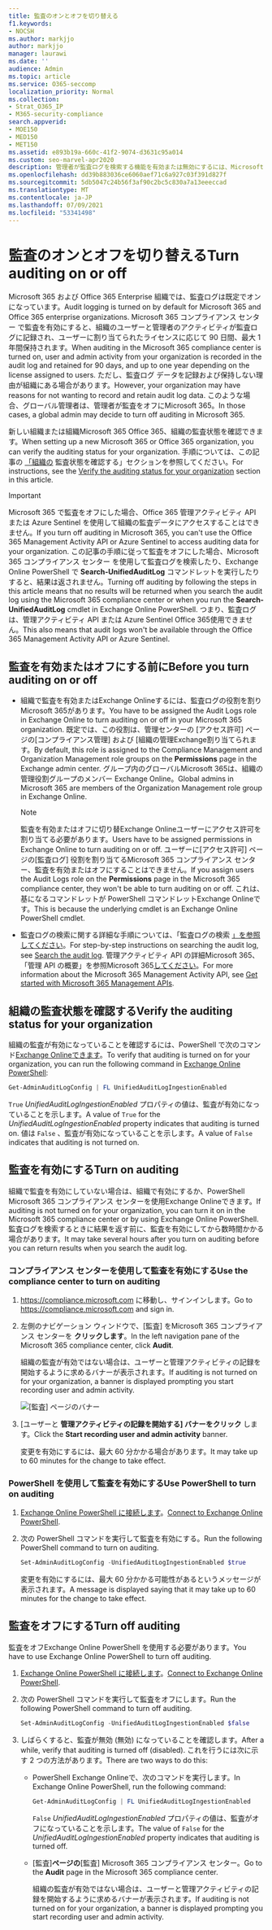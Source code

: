 ```yaml
---
title: 監査のオンとオフを切り替える
f1.keywords:
- NOCSH
ms.author: markjjo
author: markjjo
manager: laurawi
ms.date: ''
audience: Admin
ms.topic: article
ms.service: O365-seccomp
localization_priority: Normal
ms.collection:
- Strat_O365_IP
- M365-security-compliance
search.appverid:
- MOE150
- MED150
- MET150
ms.assetid: e893b19a-660c-41f2-9074-d3631c95a014
ms.custom: seo-marvel-apr2020
description: 管理者が監査ログを検索する機能を有効または無効にするには、Microsoft 365 コンプライアンス センターの監査ログ検索機能を有効または無効にする方法を示します。
ms.openlocfilehash: dd39b883036ce6060aef71c6a927c03f391d827f
ms.sourcegitcommit: 5db5047c24b56f3af90c2bc5c830a7a13eeeccad
ms.translationtype: MT
ms.contentlocale: ja-JP
ms.lasthandoff: 07/09/2021
ms.locfileid: "53341498"
---
```

# <a name="turn-auditing-on-or-off"></a><span data-ttu-id="c119f-103">監査のオンとオフを切り替える</span><span class="sxs-lookup"><span data-stu-id="c119f-103">Turn auditing on or off</span></span>

<span data-ttu-id="c119f-104">Microsoft 365 および Office 365 Enterprise 組織では、監査ログは既定でオンになっています。</span><span class="sxs-lookup"><span data-stu-id="c119f-104">Audit logging is turned on by default for Microsoft 365 and Office 365 enterprise organizations.</span></span> <span data-ttu-id="c119f-105">Microsoft 365 コンプライアンス センター で監査を有効にすると、組織のユーザーと管理者のアクティビティが監査ログに記録され、ユーザーに割り当てられたライセンスに応じて 90 日間、最大 1 年間保持されます。</span><span class="sxs-lookup"><span data-stu-id="c119f-105">When auditing in the Microsoft 365 compliance center is turned on, user and admin activity from your organization is recorded in the audit log and retained for 90 days, and up to one year depending on the license assigned to users.</span></span> <span data-ttu-id="c119f-106">ただし、監査ログ データを記録および保持しない理由が組織にある場合があります。</span><span class="sxs-lookup"><span data-stu-id="c119f-106">However, your organization may have reasons for not wanting to record and retain audit log data.</span></span> <span data-ttu-id="c119f-107">このような場合、グローバル管理者は、管理者が監査をオフにMicrosoft 365。</span><span class="sxs-lookup"><span data-stu-id="c119f-107">In those cases, a global admin may decide to turn off auditing in Microsoft 365.</span></span>

<span data-ttu-id="c119f-108">新しい組織または組織Microsoft 365 Office 365、組織の監査状態を確認できます。</span><span class="sxs-lookup"><span data-stu-id="c119f-108">When setting up a new Microsoft 365 or Office 365 organization, you can verify the auditing status for your organization.</span></span> <span data-ttu-id="c119f-109">手順については、この記事の [「組織の](#verify-the-auditing-status-for-your-organization) 監査状態を確認する」セクションを参照してください。</span><span class="sxs-lookup"><span data-stu-id="c119f-109">For instructions, see the [Verify the auditing status for your organization](#verify-the-auditing-status-for-your-organization) section in this article.</span></span>

> [!IMPORTANT]
> <span data-ttu-id="c119f-110">Microsoft 365 で監査をオフにした場合、Office 365 管理アクティビティ API または Azure Sentinel を使用して組織の監査データにアクセスすることはできません。</span><span class="sxs-lookup"><span data-stu-id="c119f-110">If you turn off auditing in Microsoft 365, you can't use the Office 365 Management Activity API or Azure Sentinel to access auditing data for your organization.</span></span> <span data-ttu-id="c119f-111">この記事の手順に従って監査をオフにした場合、Microsoft 365 コンプライアンス センター を使用して監査ログを検索したり、Exchange Online PowerShell で **Search-UnifiedAuditLog** コマンドレットを実行したりすると、結果は返されません。</span><span class="sxs-lookup"><span data-stu-id="c119f-111">Turning off auditing by following the steps in this article means that no results will be returned when you search the audit log using the Microsoft 365 compliance center or when you run the **Search-UnifiedAuditLog** cmdlet in Exchange Online PowerShell.</span></span> <span data-ttu-id="c119f-112">つまり、監査ログは、管理アクティビティ API または Azure Sentinel Office 365使用できません。</span><span class="sxs-lookup"><span data-stu-id="c119f-112">This also means that audit logs won't be available through the Office 365 Management Activity API or Azure Sentinel.</span></span>
  
## <a name="before-you-turn-auditing-on-or-off"></a><span data-ttu-id="c119f-113">監査を有効またはオフにする前に</span><span class="sxs-lookup"><span data-stu-id="c119f-113">Before you turn auditing on or off</span></span>

- <span data-ttu-id="c119f-114">組織で監査を有効またはExchange Onlineするには、監査ログの役割を割りMicrosoft 365があります。</span><span class="sxs-lookup"><span data-stu-id="c119f-114">You have to be assigned the Audit Logs role in Exchange Online to turn auditing on or off in your Microsoft 365 organization.</span></span> <span data-ttu-id="c119f-115">既定では、この役割は、管理センターの [アクセス許可] ページの[コンプライアンス管理] および [組織の管理Exchange割り当てられます。</span><span class="sxs-lookup"><span data-stu-id="c119f-115">By default, this role is assigned to the Compliance Management and Organization Management role groups on the **Permissions** page in the Exchange admin center.</span></span> <span data-ttu-id="c119f-116">グループ内のグローバルMicrosoft 365は、組織の管理役割グループのメンバー Exchange Online。</span><span class="sxs-lookup"><span data-stu-id="c119f-116">Global admins in Microsoft 365 are members of the Organization Management role group in Exchange Online.</span></span>

    > [!NOTE]
    > <span data-ttu-id="c119f-117">監査を有効またはオフに切り替Exchange Onlineユーザーにアクセス許可を割り当てる必要があります。</span><span class="sxs-lookup"><span data-stu-id="c119f-117">Users have to be assigned permissions in Exchange Online to turn auditing on or off.</span></span> <span data-ttu-id="c119f-118">ユーザーに[アクセス許可] ページの[監査ログ] 役割を割り当てるMicrosoft 365 コンプライアンス センター、監査を有効またはオフにすることはできません。</span><span class="sxs-lookup"><span data-stu-id="c119f-118">If you assign users the Audit Logs role on the **Permissions** page in the Microsoft 365 compliance center, they won't be able to turn auditing on or off.</span></span> <span data-ttu-id="c119f-119">これは、基になるコマンドレットが PowerShell コマンドレットExchange Onlineです。</span><span class="sxs-lookup"><span data-stu-id="c119f-119">This is because the underlying cmdlet is an Exchange Online PowerShell cmdlet.</span></span>

- <span data-ttu-id="c119f-120">監査ログの検索に関する詳細な手順については、「監査ログの検索 [」を参照してください](search-the-audit-log-in-security-and-compliance.md)。</span><span class="sxs-lookup"><span data-stu-id="c119f-120">For step-by-step instructions on searching the audit log, see [Search the audit log](search-the-audit-log-in-security-and-compliance.md).</span></span> <span data-ttu-id="c119f-121">管理アクティビティ API の詳細Microsoft 365、「管理 API の概要」を参照Microsoft 365[してください](/office/office-365-management-api/get-started-with-office-365-management-apis)。</span><span class="sxs-lookup"><span data-stu-id="c119f-121">For more information about the Microsoft 365 Management Activity API, see [Get started with Microsoft 365 Management APIs](/office/office-365-management-api/get-started-with-office-365-management-apis).</span></span>

## <a name="verify-the-auditing-status-for-your-organization"></a><span data-ttu-id="c119f-122">組織の監査状態を確認する</span><span class="sxs-lookup"><span data-stu-id="c119f-122">Verify the auditing status for your organization</span></span>

<span data-ttu-id="c119f-123">組織の監査が有効になっていることを確認するには、PowerShell で次のコマンド[Exchange Onlineできます](/powershell/exchange/connect-to-exchange-online-powershell)。</span><span class="sxs-lookup"><span data-stu-id="c119f-123">To verify that auditing is turned on for your organization, you can run the following command in [Exchange Online PowerShell](/powershell/exchange/connect-to-exchange-online-powershell):</span></span>

```powershell
Get-AdminAuditLogConfig | FL UnifiedAuditLogIngestionEnabled
```

<span data-ttu-id="c119f-124">`True` _UnifiedAuditLogIngestionEnabled_ プロパティの値は、監査が有効になっていることを示します。</span><span class="sxs-lookup"><span data-stu-id="c119f-124">A value of `True` for the  _UnifiedAuditLogIngestionEnabled_ property indicates that auditing is turned on.</span></span> <span data-ttu-id="c119f-125">値は `False` 、監査が有効になっていることを示します。</span><span class="sxs-lookup"><span data-stu-id="c119f-125">A value of `False` indicates that auditing is not turned on.</span></span>

## <a name="turn-on-auditing"></a><span data-ttu-id="c119f-126">監査を有効にする</span><span class="sxs-lookup"><span data-stu-id="c119f-126">Turn on auditing</span></span>

<span data-ttu-id="c119f-127">組織で監査を有効にしていない場合は、組織で有効にするか、PowerShell Microsoft 365 コンプライアンス センターを使用Exchange Onlineできます。</span><span class="sxs-lookup"><span data-stu-id="c119f-127">If auditing is not turned on for your organization, you can turn it on in the Microsoft 365 compliance center or by using Exchange Online PowerShell.</span></span> <span data-ttu-id="c119f-128">監査ログを検索するときに結果を返す前に、監査を有効にしてから数時間かかる場合があります。</span><span class="sxs-lookup"><span data-stu-id="c119f-128">It may take several hours after you turn on auditing before you can return results when you search the audit log.</span></span>
  
### <a name="use-the-compliance-center-to-turn-on-auditing"></a><span data-ttu-id="c119f-129">コンプライアンス センターを使用して監査を有効にする</span><span class="sxs-lookup"><span data-stu-id="c119f-129">Use the compliance center to turn on auditing</span></span>

1. <span data-ttu-id="c119f-130"><https://compliance.microsoft.com> に移動し、サインインします。</span><span class="sxs-lookup"><span data-stu-id="c119f-130">Go to <https://compliance.microsoft.com> and sign in.</span></span>

2. <span data-ttu-id="c119f-131">左側のナビゲーション ウィンドウで、[監査] をMicrosoft 365 コンプライアンス センターを **クリックします**。</span><span class="sxs-lookup"><span data-stu-id="c119f-131">In the left navigation pane of the Microsoft 365 compliance center, click **Audit**.</span></span>

   <span data-ttu-id="c119f-132">組織の監査が有効ではない場合は、ユーザーと管理アクティビティの記録を開始するように求めるバナーが表示されます。</span><span class="sxs-lookup"><span data-stu-id="c119f-132">If auditing is not turned on for your organization, a banner is displayed prompting you start recording user and admin activity.</span></span>

   ![[監査] ページのバナー](../media/AuditingBanner.png)

3. <span data-ttu-id="c119f-134">[ユーザーと **管理アクティビティの記録を開始する] バナーをクリック** します。</span><span class="sxs-lookup"><span data-stu-id="c119f-134">Click the **Start recording user and admin activity** banner.</span></span>

   <span data-ttu-id="c119f-135">変更を有効にするには、最大 60 分かかる場合があります。</span><span class="sxs-lookup"><span data-stu-id="c119f-135">It may take up to 60 minutes for the change to take effect.</span></span>

### <a name="use-powershell-to-turn-on-auditing"></a><span data-ttu-id="c119f-136">PowerShell を使用して監査を有効にする</span><span class="sxs-lookup"><span data-stu-id="c119f-136">Use PowerShell to turn on auditing</span></span>

1. <span data-ttu-id="c119f-137">[Exchange Online PowerShell に接続します](/powershell/exchange/connect-to-exchange-online-powershell)。</span><span class="sxs-lookup"><span data-stu-id="c119f-137">[Connect to Exchange Online PowerShell](/powershell/exchange/connect-to-exchange-online-powershell).</span></span>

2. <span data-ttu-id="c119f-138">次の PowerShell コマンドを実行して監査を有効にする。</span><span class="sxs-lookup"><span data-stu-id="c119f-138">Run the following PowerShell command to turn on auditing.</span></span>

    ```powershell
    Set-AdminAuditLogConfig -UnifiedAuditLogIngestionEnabled $true
    ```

    <span data-ttu-id="c119f-139">変更を有効にするには、最大 60 分かかる可能性があるというメッセージが表示されます。</span><span class="sxs-lookup"><span data-stu-id="c119f-139">A message is displayed saying that it may take up to 60 minutes for the change to take effect.</span></span>
  
## <a name="turn-off-auditing"></a><span data-ttu-id="c119f-140">監査をオフにする</span><span class="sxs-lookup"><span data-stu-id="c119f-140">Turn off auditing</span></span>

<span data-ttu-id="c119f-141">監査をオフExchange Online PowerShell を使用する必要があります。</span><span class="sxs-lookup"><span data-stu-id="c119f-141">You have to use Exchange Online PowerShell to turn off auditing.</span></span>
  
1. <span data-ttu-id="c119f-142">[Exchange Online PowerShell に接続します](/powershell/exchange/connect-to-exchange-online-powershell)。</span><span class="sxs-lookup"><span data-stu-id="c119f-142">[Connect to Exchange Online PowerShell](/powershell/exchange/connect-to-exchange-online-powershell).</span></span>

2. <span data-ttu-id="c119f-143">次の PowerShell コマンドを実行して監査をオフにします。</span><span class="sxs-lookup"><span data-stu-id="c119f-143">Run the following PowerShell command to turn off auditing.</span></span>

    ```powershell
    Set-AdminAuditLogConfig -UnifiedAuditLogIngestionEnabled $false
    ```

3. <span data-ttu-id="c119f-144">しばらくすると、監査が無効 (無効) になっていることを確認します。</span><span class="sxs-lookup"><span data-stu-id="c119f-144">After a while, verify that auditing is turned off (disabled).</span></span> <span data-ttu-id="c119f-145">これを行うには次に示す 2 つの方法があります。</span><span class="sxs-lookup"><span data-stu-id="c119f-145">There are two ways to do this:</span></span>

    - <span data-ttu-id="c119f-146">PowerShell Exchange Onlineで、次のコマンドを実行します。</span><span class="sxs-lookup"><span data-stu-id="c119f-146">In Exchange Online PowerShell, run the following command:</span></span>

      ```powershell
      Get-AdminAuditLogConfig | FL UnifiedAuditLogIngestionEnabled
      ```

      <span data-ttu-id="c119f-147">`False` _UnifiedAuditLogIngestionEnabled_ プロパティの値は、監査がオフになっていることを示します。</span><span class="sxs-lookup"><span data-stu-id="c119f-147">The value of  `False` for the  _UnifiedAuditLogIngestionEnabled_ property indicates that auditing is turned off.</span></span>

    - <span data-ttu-id="c119f-148">[監査]**ページの**[監査] Microsoft 365 コンプライアンス センター。</span><span class="sxs-lookup"><span data-stu-id="c119f-148">Go to the **Audit** page in the Microsoft 365 compliance center.</span></span>

      <span data-ttu-id="c119f-149">組織の監査が有効ではない場合は、ユーザーと管理アクティビティの記録を開始するように求めるバナーが表示されます。</span><span class="sxs-lookup"><span data-stu-id="c119f-149">If auditing is not turned on for your organization, a banner is displayed prompting you start recording user and admin activity.</span></span>
